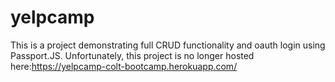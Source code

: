 # yelpcamp

This is a project demonstrating full CRUD functionality and oauth login using Passport.JS. Unfortunately, this project is no longer hosted here:https://yelpcamp-colt-bootcamp.herokuapp.com/
